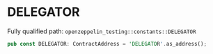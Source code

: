 # DELEGATOR

Fully qualified path: `openzeppelin_testing::constants::DELEGATOR`

```rust
pub const DELEGATOR: ContractAddress = 'DELEGATOR'.as_address();
```

